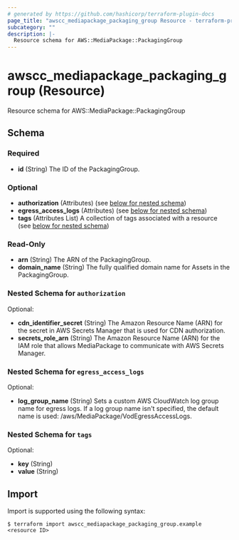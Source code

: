 ```yaml
---
# generated by https://github.com/hashicorp/terraform-plugin-docs
page_title: "awscc_mediapackage_packaging_group Resource - terraform-provider-awscc"
subcategory: ""
description: |-
  Resource schema for AWS::MediaPackage::PackagingGroup
---
```


# awscc_mediapackage_packaging_group (Resource)

Resource schema for AWS::MediaPackage::PackagingGroup



<!-- schema generated by tfplugindocs -->
## Schema

### Required

- **id** (String) The ID of the PackagingGroup.

### Optional

- **authorization** (Attributes) (see [below for nested schema](#nestedatt--authorization))
- **egress_access_logs** (Attributes) (see [below for nested schema](#nestedatt--egress_access_logs))
- **tags** (Attributes List) A collection of tags associated with a resource (see [below for nested schema](#nestedatt--tags))

### Read-Only

- **arn** (String) The ARN of the PackagingGroup.
- **domain_name** (String) The fully qualified domain name for Assets in the PackagingGroup.

<a id="nestedatt--authorization"></a>
### Nested Schema for `authorization`

Optional:

- **cdn_identifier_secret** (String) The Amazon Resource Name (ARN) for the secret in AWS Secrets Manager that is used for CDN authorization.
- **secrets_role_arn** (String) The Amazon Resource Name (ARN) for the IAM role that allows MediaPackage to communicate with AWS Secrets Manager.


<a id="nestedatt--egress_access_logs"></a>
### Nested Schema for `egress_access_logs`

Optional:

- **log_group_name** (String) Sets a custom AWS CloudWatch log group name for egress logs. If a log group name isn't specified, the default name is used: /aws/MediaPackage/VodEgressAccessLogs.


<a id="nestedatt--tags"></a>
### Nested Schema for `tags`

Optional:

- **key** (String)
- **value** (String)

## Import

Import is supported using the following syntax:

```shell
$ terraform import awscc_mediapackage_packaging_group.example <resource ID>
```

